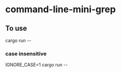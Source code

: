# command-line-mini-grep

## To use

cargo run -- <keyword> <file path>

### case insensitive

IGNORE_CASE=1 cargo run -- <keyword> <file path>
